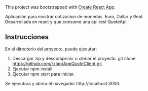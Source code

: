 This project was bootstrapped with [Create React App](https://github.com/facebook/create-react-app).

Aplicación para mostrar cotizacion de monedas. Euro, Dollar y Real.
Desarrollada en react y que consume una api rest QuoteApi.

## Instrucciones
En el directorio del proyecto, puede ejecutar:

1. Descargar zip y descomprimir o clonar el proyecto. git clone https://github.com/rzjan/AppQuoteClient.git
2. Ejecutar npm install.
3. Ejecutar npm start para iniciar.

Se ejecutara y abrira el navegador http://localhost:3000.



